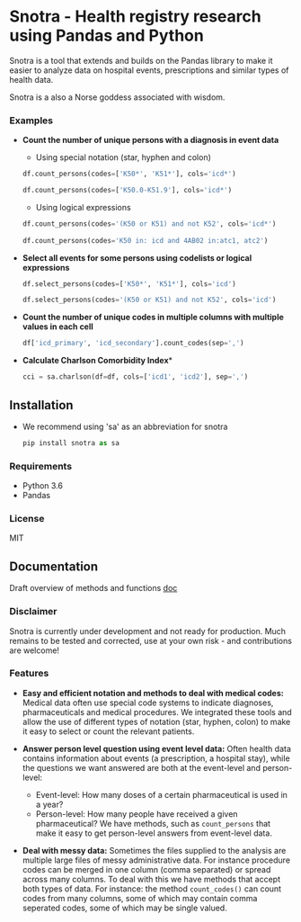 # Snotra - Health registry research using Pandas and Python
Snotra is a tool that extends and builds on the Pandas library to make it easier to analyze data on hospital events, prescriptions and similar types of health data.

Snotra is a also a Norse goddess associated with wisdom. 

### Examples
- **Count the number of unique persons with a diagnosis in event data**
    - Using special notation (star, hyphen and colon)
    ```python
    df.count_persons(codes=['K50*', 'K51*'], cols='icd*')  
    
    df.count_persons(codes=['K50.0-K51.9'], cols='icd*')        
    ```
  
    - Using logical expressions
    ```python
    df.count_persons(codes='(K50 or K51) and not K52', cols='icd*')
      
    df.count_persons(codes='K50 in: icd and 4AB02 in:atc1, atc2')
    ```

    
- **Select all events for some persons using codelists or logical expressions**

    ```python
    df.select_persons(codes=['K50*', 'K51*'], cols='icd')

    df.select_persons(codes='(K50 or K51) and not K52', cols='icd')

    ```

- **Count the number of unique codes in multiple columns with multiple values in each cell**
    ```python
    df['icd_primary', 'icd_secondary'].count_codes(sep=',')
    ```
- **Calculate Charlson Comorbidity Index***
    ```python
    cci = sa.charlson(df=df, cols=['icd1', 'icd2'], sep=',')
    ```

## Installation
 - We recommend using 'sa' as an abbreviation for snotra
    
    ```python
    pip install snotra as sa
    ```
    
 ### Requirements
 - Python 3.6 
 - Pandas

 ### License
 MIT
 
 ## Documentation
 Draft overview of methods and functions [doc](doc/docs.md)
 
 ### Disclaimer
 Snotra is currently under development and not ready for production. Much remains to be tested and corrected, use at your own risk - and contributions are welcome!
  
 
 ### Features
 - **Easy and efficient notation and methods to deal with medical codes:** Medical data often use special code systems to indicate diagnoses, pharmaceuticals and medical procedures. We integrated these tools and allow the use of different types of notation (star, hyphen, colon) to make it easy to select or count the relevant patients.

- **Answer person level question using event level data:** Often health data contains information about events (a prescription, a hospital stay), while the questions we want answered are both at the event-level and person-level:
    - Event-level: How many doses of a certain pharmaceutical is used in a year?
    - Person-level: How many people have received a given pharmaceutical?
 We have methods, such as `count_persons` that make it easy to get person-level answers from event-level data.

- **Deal with messy data:** Sometimes the files supplied to the analysis are multiple large files of messy administrative data. For instance procedure codes can be merged in one column (comma separated) or spread across many columns. To deal with this we have methods that accept both types of data. For instance: the method `count_codes()` can count codes from many columns, some of which may contain comma seperated codes, some of which may be single valued.
